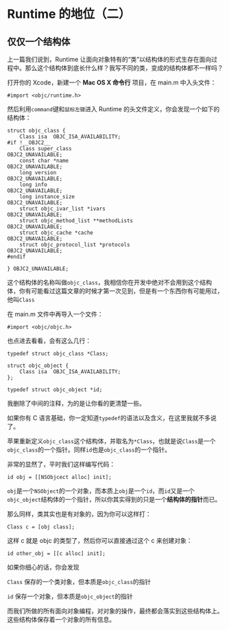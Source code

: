 # Runtime 的地位（二）
## 仅仅一个结构体
上一篇我们说到，Runtime 让面向对象特有的“类”以结构体的形式生存在面向过程中。那么这个结构体到底长什么样？我写不同的类，变成的结构体都不一样吗？

打开你的 Xcode，新建一个 **Mac OS X 命令行** 项目，在 main.m 中入头文件：

```
#import <objc/runtime.h>
```
然后利用`command`键和`鼠标左键`进入 Runtime 的头文件定义，你会发现一个如下的结构体：

```
struct objc_class {
    Class isa  OBJC_ISA_AVAILABILITY;
#if !__OBJC2__
    Class super_class                                        OBJC2_UNAVAILABLE;
    const char *name                                         OBJC2_UNAVAILABLE;
    long version                                             OBJC2_UNAVAILABLE;
    long info                                                OBJC2_UNAVAILABLE;
    long instance_size                                       OBJC2_UNAVAILABLE;
    struct objc_ivar_list *ivars                             OBJC2_UNAVAILABLE;
    struct objc_method_list **methodLists                    OBJC2_UNAVAILABLE;
    struct objc_cache *cache                                 OBJC2_UNAVAILABLE;
    struct objc_protocol_list *protocols                     OBJC2_UNAVAILABLE;
#endif

} OBJC2_UNAVAILABLE;
```
这个结构体的名称叫做`objc_class`，我相信你在开发中绝对不会用到这个结构体，你有可能看过这篇文章的时候才第一次见到，但是有一个东西你有可能用过，他叫`Class`

在 main.m 文件中再导入一个文件：

```
#import <objc/objc.h>
```

也点进去看看，会有这么几行：

```
typedef struct objc_class *Class;

struct objc_object {
    Class isa  OBJC_ISA_AVAILABILITY;
};

typedef struct objc_object *id;
```

我删除了中间的注释，为的是让你看的更清楚一些。

如果你有 C 语言基础，你一定知道`typedef`的语法以及含义，在这里我就不多说了。

苹果重新定义`objc_class`这个结构体，并取名为`*Class`，也就是说`Class`是一个 `objc_class`的一个指针。同样`id`也是`objc_class`的一个指针。

非常的显然了，平时我们这样编写代码：

```
id obj = [[NSObjcect alloc] init];
```

`obj`是一个`NSObject`的一个对象，而本质上`obj`是一个`id`，而`id`又是一个`objc_object`结构体的一个指针，所以你其实得到的只是一个**结构体的指针**而已。

那么同样，类其实也是有对象的，因为你可以这样打：

```
Class c = [obj class];
```

这样 c 就是 objc 的类型了，然后你可以直接通过这个 c 来创建对象：

```
id other_obj = [[c alloc] init];
```

如果你细心的话，你会发现 

`Class` 保存的一个类对象，但本质是`objc_class`的指针

`id` 保存一个对象，但本质是`objc_object`的指针

而我们所做的所有面向对象编程，对对象的操作，最终都会落实到这些结构体上。这些结构体保存着一个对象的所有信息。